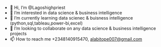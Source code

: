 - 👋 Hi, I’m @Lagoshighpriest
- 👀 I’m interested in data science & business intelligence
- 🌱 I’m currently learning data scienec & buisness intelligence (python,sql,tableau,power-bi,excel)
- 💞️ I’m looking to collaborate on any data science & business intelligence projects
- 📫 How to reach me +2348140915470, alabitope007@gmail.com

<!---
Lagoshighpriest/Lagoshighpriest is a ✨ special ✨ repository because its `README.md` (this file) appears on your GitHub profile.
You can click the Preview link to take a look at your changes.
--->
